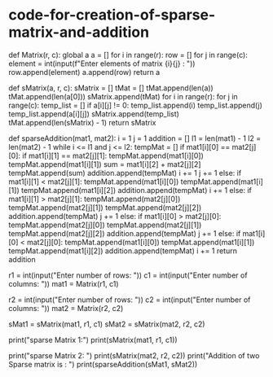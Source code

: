 # code-for-creation-of-sparse-matrix-and-addition
def Matrix(r, c):
    global a
    a = []
    for i in range(r):
        row = []
        for j in range(c):
            element = int(input(f"Enter elements of matrix {i}{j} : "))
            row.append(element)
        a.append(row)
    return a

def sMatrix(a, r, c):
    sMatrix = []
    tMat = []
    tMat.append(len(a))
    tMat.append(len(a[0]))
    sMatrix.append(tMat)
    for i in range(r):
        for j in range(c):
            temp_list = []
            if a[i][j] != 0:
                temp_list.append(i)
                temp_list.append(j)
                temp_list.append(a[i][j])
                sMatrix.append(temp_list)
    tMat.append(len(sMatrix) - 1)
    return sMatrix

def sparseAddition(mat1, mat2):
    i = 1
    j = 1
    addition = []
    l1 = len(mat1) - 1
    l2 = len(mat2) - 1
    while i <= l1 and j <= l2:
        tempMat = []
        if mat1[i][0] == mat2[j][0]:
            if mat1[i][1] == mat2[j][1]:
                tempMat.append(mat1[i][0])
                tempMat.append(mat1[i][1])
                sum = mat1[i][2] + mat2[j][2]
                tempMat.append(sum)
                addition.append(tempMat)
                i += 1
                j += 1
            else:
                if mat1[i][1] < mat2[j][1]:
                    tempMat.append(mat1[i][0])
                    tempMat.append(mat1[i][1])
                    tempMat.append(mat1[i][2])
                    addition.append(tempMat)
                    i += 1
                else:
                    if mat1[i][1] > mat2[j][1]:
                        tempMat.append(mat2[j][0])
                        tempMat.append(mat2[j][1])
                        tempMat.append(mat2[j][2])
                        addition.append(tempMat)
                        j += 1
        else:
            if mat1[i][0] > mat2[j][0]:
                tempMat.append(mat2[j][0])
                tempMat.append(mat2[j][1])
                tempMat.append(mat2[j][2])
                addition.append(tempMat)
                j += 1
            else:
                if mat1[i][0] < mat2[j][0]:
                    tempMat.append(mat1[i][0])
                    tempMat.append(mat1[i][1])
                    tempMat.append(mat1[i][2])
                    addition.append(tempMat)
                    i += 1
    return addition

r1 = int(input("Enter number of rows: "))
c1 = int(input("Enter number of columns: "))
mat1 = Matrix(r1, c1)

r2 = int(input("Enter number of rows: "))
c2 = int(input("Enter number of columns: "))
mat2 = Matrix(r2, c2)

sMat1 = sMatrix(mat1, r1, c1)
sMat2 = sMatrix(mat2, r2, c2)

print("sparse Matrix 1:")
print(sMatrix(mat1, r1, c1))

print("sparse Matrix 2: ")
print(sMatrix(mat2, r2, c2))
print("Addition of two Sparse matrix is : ")
print(sparseAddition(sMat1, sMat2))

